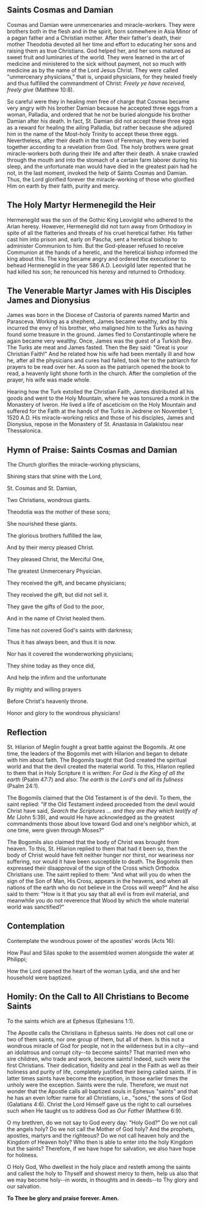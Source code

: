 ## Saints Cosmas and Damian

Cosmas and Damian were unmercenaries and miracle-workers. They were brothers both in the flesh and in the spirit, born somewhere in Asia Minor of a pagan father and a Christian mother. After their father's death, their mother Theodotia devoted all her time and effort to educating her sons and raising them as true Christians. God helped her, and her sons matured as sweet fruit and luminaries of the world. They were learned in the art of medicine and ministered to the sick without payment, not so much with medicine as by the name of the Lord Jesus Christ. They were called "unmercenary physicians," that is, unpaid physicians, for they healed freely and thus fulfilled the commandment of Christ: *Freely ye have received, freely give* (Matthew 10:8). 

So careful were they in healing men free of charge that Cosmas became very angry with his brother Damian because he accepted three eggs from a woman, Palladia, and ordered that he not be buried alongside his brother Damian after his death. In fact, St. Damian did not accept these three eggs as a reward for healing the ailing Palladia, but rather because she adjured him in the name of the Most-holy Trinity to accept these three eggs. Nevertheless, after their death in the town of Fereman, they were buried together according to a revelation from God. The holy brothers were great miracle-workers both during their life and after their death. A snake crawled through the mouth and into the stomach of a certain farm laborer during his sleep, and the unfortunate man would have died in the greatest pain had he not, in the last moment, invoked the help of Saints Cosmas and Damian. Thus, the Lord glorified forever the miracle-working of those who glorified Him on earth by their faith, purity and mercy.

## The Holy Martyr Hermenegild the Heir

Hermenegild was the son of the Gothic King Leovigild who adhered to the Arian heresy. However, Hermenegild did not turn away from Orthodoxy in spite of all the flatteries and threats of his cruel heretical father. His father cast him into prison and, early on Pascha, sent a heretical bishop to administer Communion to him. But the God-pleaser refused to receive Communion at the hands of a heretic, and the heretical bishop informed the king about this. The king became angry and ordered the executioner to behead Hermenegild in the year 586 A.D. Leovigild later repented that he had killed his son; he renounced his heresy and returned to Orthodoxy.

## The Venerable Martyr James with His Disciples James and Dionysius

James was born in the Diocese of Castoria of parents named Martin and Parasceva. Working as a shepherd, James became wealthy, and by this incurred the envy of his brother, who maligned him to the Turks as having found some treasure in the ground. James fled to Constantinople where he again became very wealthy. Once, James was the guest of a Turkish Bey. The Turks ate meat and James fasted. Then the Bey said: "Great is your Christian Faith!" And he related how his wife had been mentally ill and how he, after all the physicians and cures had failed, took her to the patriarch for prayers to be read over her. As soon as the patriarch opened the book to read, a heavenly light shone forth in the church. After the completion of the prayer, his wife was made whole. 

Hearing how the Turk extolled the Christian Faith, James distributed all his goods and went to the Holy Mountain, where he was tonsured a monk in the Monastery of Iveron. He lived a life of asceticism on the Holy Mountain and suffered for the Faith at the hands of the Turks in Jedrene on November 1, 1520 A.D. His miracle-working relics and those of his disciples, James and Dionysius, repose in the Monastery of St. Anastasia in Galakistou near Thessalonica.

## Hymn of Praise: Saints Cosmas and Damian

The Church glorifies the miracle-working physicians,  

Shining stars that shine with the Lord,  

St. Cosmas and St. Damian,  

Two Christians, wondrous giants.  

Theodotia was the mother of these sons;  

She nourished these giants.  

The glorious brothers fulfilled the law,  

And by their mercy pleased Christ.  

They pleased Christ, the Merciful One,  

The greatest Unmercenary Physician.  

They received the gift, and became physicians;  

They received the gift, but did not sell it.  

They gave the gifts of God to the poor,  

And in the name of Christ healed them.  

Time has not covered God's saints with darkness;  

Thus it has always been, and thus it is now.  

Nor has it covered the wonderworking physicians;  

They shine today as they once did,  

And help the infirm and the unfortunate  

By mighty and willing prayers  

Before Christ's heavenly throne.  

Honor and glory to the wondrous physicians!

## Reflection

St. Hilarion of Meglin fought a great battle against the Bogomils. At one time, the leaders of the Bogomils met with Hilarion and began to debate with him about faith. The Bogomils taught that God created the spiritual world and that the devil created the material world. To this, Hilarion replied to them that in Holy Scripture it is written: *For God is the King of all the earth* (Psalm 47:7) and also: *The earth is the Lord's and all its fullness* (Psalm 24:1). 

The Bogomils claimed that the Old Testament is of the devil. To them, the saint replied: "If the Old Testament indeed proceeded from the devil would Christ have said, *Search the Scriptures … and they are they which testify of Me* (John 5:39), and would He have acknowledged as the greatest commandments those about love toward God and one's neighbor which, at one time, were given through Moses?" 

The Bogomils also claimed that the body of Christ was brought from heaven. To this, St. Hilarion replied to them that had it been so, then the body of Christ would have felt neither hunger nor thirst, nor weariness nor suffering, nor would it have been susceptible to death. The Bogomils then expressed their disapproval of the sign of the Cross which Orthodox Christians use. The saint replied to them: "And what will you do when the sign of the Son of Man, His Cross, appears in the heavens, and when all nations of the earth who do not believe in the Cross will weep?" And he also said to them: "How is it that you say that all evil is from evil material, and meanwhile you do not reverence that Wood by which the whole material world was sanctified?"

## Contemplation

Contemplate the wondrous power of the apostles' words (Acts 16):  

How Paul and Silas spoke to the assembled women alongside the water at Philippi;  

How the Lord opened the heart of the woman Lydia, and she and her household were baptized.

## Homily: On the Call to All Christians to Become Saints

To the saints which are at Ephesus (Ephesians 1:1).  

The Apostle calls the Christians in Ephesus saints. He does not call one or two of them saints, nor one group of them, but all of them. Is this not a wondrous miracle of God for people, not in the wilderness but in a city--and an idolatrous and corrupt city--to become saints? That married men who sire children, who trade and work, become saints! Indeed, such were the first Christians. Their dedication, fidelity and zeal in the Faith as well as their holiness and purity of life, completely justified their being called saints. If in latter times saints have become the exception, in those earlier times the unholy were the exception. Saints were the rule. Therefore, we must not wonder that the Apostle calls all baptized souls in Ephesus "saints" and that he has an even loftier name for all Christians, i.e., "sons," the sons of God (Galatians 4:6). Christ the Lord Himself gave us the right to call ourselves such when He taught us to address God as *Our Father* (Matthew 6:9).

O my brethren, do we not say to God every day: "Holy God?" Do we not call the angels holy? Do we not call the Mother of God holy? And the prophets, apostles, martyrs and the righteous? Do we not call heaven holy and the Kingdom of Heaven holy? Who then is able to enter into the holy Kingdom but the saints? Therefore, if we have hope for salvation, we also have hope for holiness.

O Holy God, Who dwellest in the holy place and resteth among the saints and callest the holy to Thyself and showest mercy to them, help us also that we may become holy--in words, in thoughts and in deeds--to Thy glory and our salvation.

**To Thee be glory and praise forever. Amen.**
